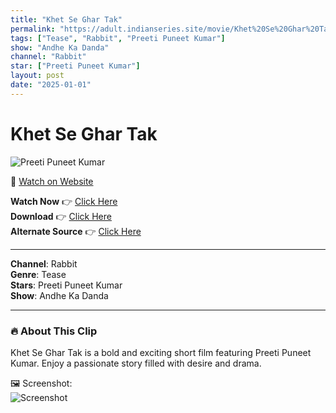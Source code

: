 ```yaml
---
title: "Khet Se Ghar Tak"
permalink: "https://adult.indianseries.site/movie/Khet%20Se%20Ghar%20Tak"
tags: ["Tease", "Rabbit", "Preeti Puneet Kumar"]
show: "Andhe Ka Danda"
channel: "Rabbit"
star: ["Preeti Puneet Kumar"]
layout: post
date: "2025-01-01"
---
```


# Khet Se Ghar Tak

![Preeti Puneet Kumar](https://shorts.desisins.com/wp-content/uploads/2024/12/Preeti-Puneet-DesiSins.com_.jpg)

🔗 [Watch on Website](https://adult.indianseries.site/movie/Khet%20Se%20Ghar%20Tak)

**Watch Now** 👉 [Click Here](https://adult.indianseries.site/movie/Khet%20Se%20Ghar%20Tak)  
**Download** 👉 [Click Here](https://adult.indianseries.site/movie/Khet%20Se%20Ghar%20Tak)  
**Alternate Source** 👉 [Click Here](https://adult.indianseries.site/movie/Khet%20Se%20Ghar%20Tak)

---

**Channel**: Rabbit  
**Genre**: Tease  
**Stars**: Preeti Puneet Kumar  
**Show**: Andhe Ka Danda

---

### 🔥 About This Clip

Khet Se Ghar Tak is a bold and exciting short film featuring Preeti Puneet Kumar. Enjoy a passionate story filled with desire and drama.
 
🖼️ Screenshot:  
![Screenshot](https://shorts.desisins.com/wp-content/uploads/2024/12/Preeti-Puneet-DesiSins.com_.jpg)
